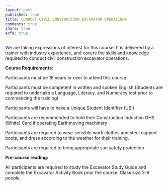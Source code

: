 ```yaml
---
layout: post
published: true
title: CONDUCT CIVIL CONSTRUCTION EXCAVATOR OPERATIONS
comments: true
share: true
acfe: true
---
```


We are taking expressions of interest for this course. It is delivered by a trainer with industry experience, and covers the skills and knowledge required to conduct civil construction excavator operations.

**Course Requirements:**

Participants must be 18 years or over to attend this course.

Participants must be competent in written and spoken English (Students are required to undertake a Language, Literacy, and Numeracy test prior to commencing the training)

Participants will have to have a Unique Student Identifier (USI) 

Participants are recommended to hold their Construction Induction OHS (White) Card if operating Earthmoving machinery

Participants are required to wear sensible work clothes and steel capped boots, and dress according to the weather for their training.

Participants are required to bring appropriate sun safety protection

**Pre-course reading:**

All participants are required to study the Excavator Study Guide and complete the Excavator Activity Book prior the course. Class size 3-6 people.